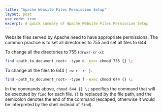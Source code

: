 ```yaml
---
title: "Apache Website Files Permission Setup"
layout: post
use_code: true
excerpt: A quick summary of Apache Website Files Permission Setup
---
```


Website files served by Apache need to have appropriate permissions. The common practice is to set all directories to 755 and set all files to 644.

To change all the directories to 755 (`drwxr-xr-x`):

```bash
find <path_to_document_root> -type d -exec chmod 755 {} \;
```

To change all the files to 644 (`-rw-r--r--`):

```bash
find <path_to_document_root> -type f -exec chmod 644 {} \;
```

In the commands above, `chmod 644 {} \;` specifies the command that will be executed by `find` for each file. `{}` is replaced by the file path, and the semicolon denotes the end of the command (escaped, otherwise it would be interpreted by the shell instead of `find`).
